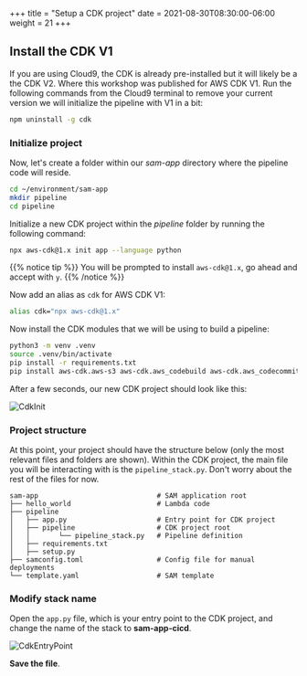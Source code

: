+++
title = "Setup a CDK project"
date = 2021-08-30T08:30:00-06:00
weight = 21
+++

## Install the CDK V1

If you are using Cloud9, the CDK is already pre-installed but it will likely be a the CDK V2. Where this workshop was published for AWS CDK V1. Run the following commands from the Cloud9 terminal to remove your current version we will initialize the pipeline with V1 in a bit:

```bash
npm uninstall -g cdk
```

### Initialize project

Now, let's create a folder within our _sam-app_ directory where the pipeline code will reside.
```bash
cd ~/environment/sam-app
mkdir pipeline
cd pipeline
```

Initialize a new CDK project within the _pipeline_ folder by running the following command:

```bash
npx aws-cdk@1.x init app --language python
```

{{% notice tip %}}
You will be prompted to install ```aws-cdk@1.x```, go ahead and accept with ```y```.
{{% /notice %}}

Now add an alias as ```cdk``` for AWS CDK V1:
```bash
alias cdk="npx aws-cdk@1.x"
```

Now install the CDK modules that we will be using to build a pipeline: 

```bash
python3 -m venv .venv
source .venv/bin/activate
pip install -r requirements.txt
pip install aws-cdk.aws-s3 aws-cdk.aws_codebuild aws-cdk.aws_codecommit aws-cdk.aws_codepipeline aws-cdk.aws_codepipeline_actions
```

After a few seconds, our new CDK project should look like this:

![CdkInit](/images/python/buildpipe/cloud9_ide_cdk_pipeline.png) 

### Project structure

At this point, your project should have the structure below (only the most relevant files and folders are shown). Within the CDK project, the main file you will be interacting with is the `pipeline_stack.py`. Don't worry about the rest of the files for now. 

```
sam-app                             # SAM application root
├── hello_world                     # Lambda code
├── pipeline
│   ├── app.py                      # Entry point for CDK project
│   ├── pipeline                    # CDK project root
│   │       └── pipeline_stack.py   # Pipeline definition
│   ├── requirements.txt
│   ├── setup.py
├── samconfig.toml                  # Config file for manual deployments
└── template.yaml                   # SAM template
```

### Modify stack name

Open the `app.py` file, which is your entry point to the CDK project, and change the name of the stack to **sam-app-cicd**. 

![CdkEntryPoint](/images/python/buildpipe/cloud9_ide_pipeline_app.png) 

**Save the file**.

